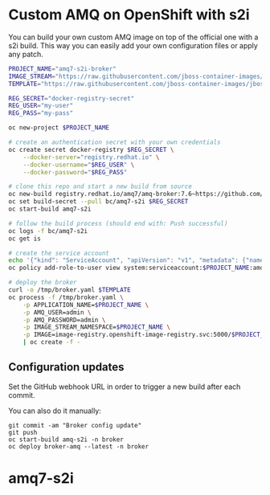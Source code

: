 # Custom AMQ on OpenShift with s2i

You can build your own custom AMQ image on top of the official one with a s2i build.
This way you can easily add your own configuration files or apply any patch.
```sh
PROJECT_NAME="amq7-s2i-broker"
IMAGE_STREAM="https://raw.githubusercontent.com/jboss-container-images/jboss-amq-7-broker-openshift-image/76-7.6.0.GA/amq-broker-7-image-streams.yaml"
TEMPLATE="https://raw.githubusercontent.com/jboss-container-images/jboss-amq-7-broker-openshift-image/76-7.6.0.GA/templates/amq-broker-76-basic.yaml"

REG_SECRET="docker-registry-secret"
REG_USER="my-user"
REG_PASS="my-pass"

oc new-project $PROJECT_NAME

# create an authentication secret with your own credentials
oc create secret docker-registry $REG_SECRET \
    --docker-server="registry.redhat.io" \
    --docker-username="$REG_USER" \
    --docker-password="$REG_PASS"

# clone this repo and start a new build from source
oc new-build registry.redhat.io/amq7/amq-broker:7.6~https://github.com/TomRoss/amq7-s2i.git
oc set build-secret --pull bc/amq7-s2i $REG_SECRET
oc start-build amq7-s2i

# follow the build process (should end with: Push successful)
oc logs -f bc/amq7-s2i
oc get is

# create the service account
echo '{"kind": "ServiceAccount", "apiVersion": "v1", "metadata": {"name": "amq-service-account"}}' | oc create -f -
oc policy add-role-to-user view system:serviceaccount:$PROJECT_NAME:amq-service-account

# deploy the broker
curl -o /tmp/broker.yaml $TEMPLATE
oc process -f /tmp/broker.yaml \
    -p APPLICATION_NAME=$PROJECT_NAME \
    -p AMQ_USER=admin \
    -p AMQ_PASSWORD=admin \
    -p IMAGE_STREAM_NAMESPACE=$PROJECT_NAME \
    -p IMAGE=image-registry.openshift-image-registry.svc:5000/$PROJECT_NAME/amq7-s2i \
    | oc create -f -
```

## Configuration updates

Set the GitHub webhook URL in order to trigger a new build after each commit.

You can also do it manually:
```
git commit -am "Broker config update"
git push
oc start-build amq-s2i -n broker
oc deploy broker-amq --latest -n broker
```
# amq7-s2i